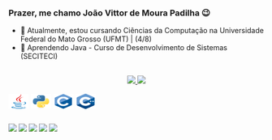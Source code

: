 ### Prazer, me chamo João Vittor de Moura Padilha 😉

- 🔭 Atualmente, estou cursando Ciências da Computação na Universidade Federal do Mato Grosso (UFMT) | (4/8)
- 🌱 Aprendendo Java - Curso de Desenvolvimento de Sistemas (SECITECI)

##

<div align="center">
  <a href="https://github.com/JVittorMP">
    <img height="150em" src="https://github-readme-stats-jvp.vercel.app/api?username=JVittorMP&count_private=true&include_all_commits=true&show_icons=true&theme=dracula&hide_border=false&show_owner=true"/>
    <img height="150em" src="https://github-readme-stats-jvp.vercel.app/api/top-langs/?username=JVittorMP&theme=dracula&hide_border=false&&layout=compact"/>
  </a>
</div>

<div style="display: inline_block"><br>
  <img align="center" alt="JV-Java" height="30" width="40" src="https://raw.githubusercontent.com/devicons/devicon/master/icons/java/java-original.svg">
  <img align="center" alt="JV-Python" height="30" width="40" src="https://raw.githubusercontent.com/devicons/devicon/master/icons/python/python-original.svg">
  <img align="center" alt="JV-C" height="30" width="40" src="https://raw.githubusercontent.com/devicons/devicon/master/icons/c/c-original.svg">
  <img align="center" alt="JV-C" height="30" width="40" src="https://raw.githubusercontent.com/devicons/devicon/master/icons/cplusplus/cplusplus-original.svg">
</div>

##

<div> 
  <a href="https://www.instagram.com/jvittor.mp/" target="_blank"><img src="https://img.shields.io/badge/-Instagram-%23E4405F?style=for-the-badge&logo=instagram&logoColor=white" target="_blank"></a>
  <a href="https://twitter.com/JVittor_MP" target="_blank"><img src="https://img.shields.io/badge/Twitter-1DA1F2?style=for-the-badge&logo=twitter&logoColor=white" target="_blank"></a>
 <a href="https://discord.com/users/395973856197607426" target="_blank"><img src="https://img.shields.io/badge/Discord-7289DA?style=for-the-badge&logo=discord&logoColor=white" target="_blank"></a> 
  <a href = "mailto:joaovittor832@gmail.com"><img src="https://img.shields.io/badge/-Gmail-%23333?style=for-the-badge&logo=gmail&logoColor=white" target="_blank"></a>
  <a href="www.linkedin.com/in/JV-Padilha-550862237" target="_blank"><img src="https://img.shields.io/badge/-LinkedIn-%230077B5?style=for-the-badge&logo=linkedin&logoColor=white" target="_blank"></a>  
</div>
